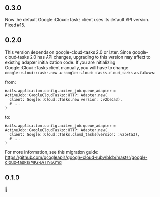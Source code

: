 ## 0.3.0

Now the default Google::Cloud::Tasks client uses its default API version. Fixed #15.

## 0.2.0

This version depends on google-cloud-tasks 2.0 or later. Since google-cloud-tasks 2.0 has API changes, upgrading to this version may affect to existing adapter initialization code. If you are initializing Google::Cloud::Tasks client manually, you will have to change `Google::Cloud::Tasks.new` to `Google::Cloud::Tasks.cloud_tasks` as follows:

from:

    Rails.application.config.active_job.queue_adapter = ActiveJob::GoogleCloudTasks::HTTP::Adapter.new(
      client: Google::Cloud::Tasks.new(version: :v2beta3),
      # ...
    )

to:

    Rails.application.config.active_job.queue_adapter = ActiveJob::GoogleCloudTasks::HTTP::Adapter.new(
      client: Google::Cloud::Tasks.cloud_tasks(version: :v2beta3),
      # ...
    )

For more information, see this migration guide: https://github.com/googleapis/google-cloud-ruby/blob/master/google-cloud-tasks/MIGRATING.md

## 0.1.0

:tada:
